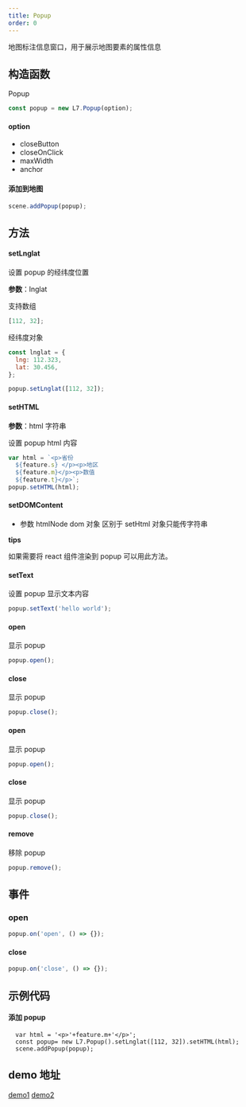 ```yaml
---
title: Popup
order: 0
---
```


地图标注信息窗口，用于展示地图要素的属性信息

## 构造函数

Popup

```javascript
const popup = new L7.Popup(option);
```

#### option

- closeButton
- closeOnClick
- maxWidth
- anchor

#### 添加到地图

```javascript
scene.addPopup(popup);
```

## 方法

#### setLnglat

设置 popup 的经纬度位置

**参数**：lnglat

支持数组

```javascript
[112, 32];
```

经纬度对象

```javascript
const lnglat = {
  lng: 112.323,
  lat: 30.456,
};
```

```javascript
popup.setLnglat([112, 32]);
```

#### setHTML

**参数**：html 字符串

设置 popup html 内容

```javascript
var html = `<p>省份
  ${feature.s} </p><p>地区
  ${feature.m}</p><p>数值
  ${feature.t}</p>`;
popup.setHTML(html);
```

#### setDOMContent

- 参数 htmlNode dom 对象
  区别于 setHtml 对象只能传字符串

**tips**

如果需要将 react 组件渲染到 popup 可以用此方法。

#### setText

设置 popup 显示文本内容

```javascript
popup.setText('hello world');
```

#### open

显示 popup

```javascript
popup.open();
```

#### close

显示 popup

```javascript
popup.close();
```

#### open

显示 popup

```javascript
popup.open();
```

#### close

显示 popup

```javascript
popup.close();
```

#### remove

移除 popup

```javascript
popup.remove();
```

## 事件

### open

```javascript
popup.on('open', () => {});
```

#### close

```javascript
popup.on('close', () => {});
```

## 示例代码

#### 添加 popup

```
  var html = '<p>'+feature.m+'</p>';
  const popup= new L7.Popup().setLnglat([112, 32]).setHTML(html);
  scene.addPopup(popup);
```

## demo 地址

[demo1](../../../examples/point/column)
[demo2](../../../examples/line/path)

